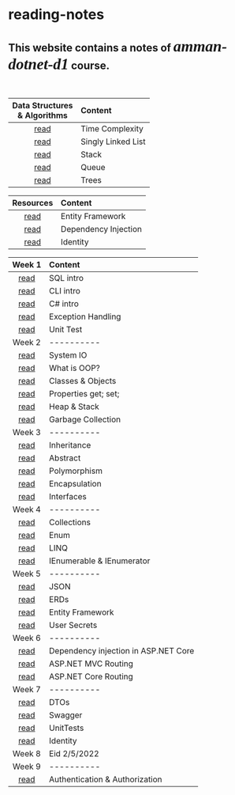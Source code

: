 # reading-notes

## This website contains a notes of *<span style="font-family:Papyrus; font-size:1.5em">amman-dotnet-d1</span>* course.

<br>

|Data Structures <br> & Algorithms|Content|
|:-----------: | :-----------    |
|[read](DSA/Complexity.md)|Time Complexity|
|[read](DSA/SinglyLinkedList.md)|Singly Linked List|
|[read](DSA/Stack.md)|Stack|
|[read](DSA/Queue.md)|Queue|
|[read](DSA/Trees.md)|Trees|

|Resources|Content|
|:-----------: | :-----------    |
|[read](Resources/ef-web-app.md)|Entity Framework|
|[read](Resources/di-repository-workshop.md)|Dependency Injection|
|[read](Resources/identity.md)|Identity|

|Week 1|Content|
|:----------: | :----------    |
|[read](week1/SQL.md)|SQL intro|
|[read](week1/CLI.md)|CLI intro|
|[read](week1/CSharp.md)|C# intro|
|[read](week1/ExceptionHandling.md)|Exception Handling|
|[read](week1/UnitTest.md)|Unit Test|
|Week 2| ---------- |
|[read](week2/SystemIO.md)|System IO|
|[read](week2/OOP/OOP.md)|What is OOP?|
|[read](week2/OOP/ClassesObjects.md)|Classes & Objects|
|[read](week2/Properties.md)|Properties get; set;|
|[read](week2/HeapStack.md)|Heap & Stack|
|[read](week2/GarbageCollection.md)|Garbage Collection|
|Week 3| ---------- |
|[read](week3/Inheritance.md)|Inheritance|
|[read](week3/Abstract.md)|Abstract|
|[read](week3/Polymorphism.md)|Polymorphism|
|[read](week3/Encapsulation.md)|Encapsulation|
|[read](week3/Interface.md)|Interfaces|
|Week 4| ---------- |
|[read](week4/Collections.md)|Collections|
|[read](week4/Enum.md)|Enum|
|[read](week4/LINQ.md)|LINQ|
|[read](week4/IEnumerableAndIEnumerator.md)|IEnumerable & IEnumerator |
|Week 5| ---------- |
|[read](week5/JSON.md)|JSON|
|[read](week5/ERDs.md)|ERDs|
|[read](week5/EntityFramework.md)|Entity Framework|
|[read](week5/UserSecrets.md)|User Secrets|
|Week 6| ---------- |
|[read](week6/DependencyInjection.md)|Dependency injection in ASP.NET Core|
|[read](week6/ASP.NETMVCRouting.md)|ASP.NET MVC Routing|
|[read](week6/ASP.NETCoreRouting.md)|ASP.NET Core Routing|
|Week 7| ---------- |
|[read](week7/DTOs.md)|DTOs|
|[read](week7/Swagger.md)|Swagger|
|[read](week7/UnitTests.md)|UnitTests|
|[read](week7/Identity.md)|Identity|
|Week 8| Eid 2/5/2022  |
|Week 9| ---------- |
|[read](week9/Authentication.md)|Authentication & Authorization|

